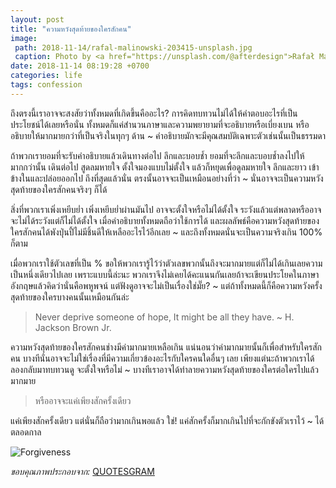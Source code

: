 ```yaml
---
layout: post
title: "ความหวังสุดท้ายของใครสักคน"
image:
 path: 2018-11-14/rafal-malinowski-203415-unsplash.jpg
 caption: Photo by <a href="https://unsplash.com/@afterdesign">Rafał Malinowski</a> on <a href="https://unsplash.com/">Unsplash</a>
date: 2018-11-14 08:19:28 +0700
categories: life
tags: confession
---
```

ถึงตรงนี้เราอาจจะสงสัยว่าทั้งหมดที่เกิดขึ้นคืออะไร? การคิดทบทวนไม่ได้ให้คำตอบอะไรที่เป็นประโยชน์ได้เลยหรือนั่น ทั้งหมดก็แค่สำนวนภาษาและความพยายามที่จะอธิบายหรือเบี่ยงเบน หรืออธิบายให้มากมายกว่าที่เป็นจริงในทุกๆ ด้าน ~ คำอธิบายมักจะมีคุณสมบัติเฉพาะตัวเช่นนั้นเป็นธรรมดา

ถ้าพวกเรายอมที่จะรับคำอธิบายแล้วเดินทางต่อไป ลึกและบอบช้ำ ยอมที่จะลึกและบอบช้ำลงไปให้มากกว่านั้น เดินต่อไป สูดลมหายใจ ตั้งใจมองแบบไม่ตั้งใจ แล้วก็หยุดเพื่อดูลมหายใจ ลึกและยาว เข้าข้างในและปล่อยออกไป ถึงที่สุดแล้วนั่น ตรงนั้นอาจจะเป็นเหมือนอย่างที่ว่า ~ นั่นอาจจะเป็นความหวังสุดท้ายของใครสักคนจริงๆ ก็ได้

สิ่งที่พวกเราเพิ่งเหยีบย่ำ เพิ่งเหยีบย่ำผ่านมันไป อาจจะตั้งใจหรือไม่ได้ตั้งใจ ระวังแล้วแต่พลาดหรืออาจจะไม่ได้ระวังแต่ก็ไม่ได้ตั้งใจ เมื่อคำอธิบายทั้งหมดถือว่าใช้การได้ และผลลัพธ์คือความหวังสุดท้ายของใครสักคนได้พังปุ่นปี้ไม่มีชิ้นดีให้เหลืออะไรไว้อีกเลย ~ และถึงทั้งหมดนั่นจะเป็นความจริงเกิน 100% ก็ตาม

เมื่อพวกเราใช้ตัวเลขที่เป็น % ขอให้พวกเรารู้ไว้ว่าตัวเลขพวกนั้นถึงจะมากมายแต่ก็ไม่ได้เกินเลยความเป็นหนึ่งเดียวไปเลย เพราะแบบนี้ล่ะนะ พวกเราจึงไม่เคยได้คะแนนกันเลยถ้าจะเขียนประโยคในภาษาอังกฤษแล้วคิดว่านั่นคือพหูพจน์ แต่ฟังดูอาจจะไม่เป็นเรื่องใช่มั๊ย? ~ แต่ถ้าทั้งหมดนี้ก็คือความหวังครั้งสุดท้ายของใครบางคนนั้นเหมือนกันล่ะ

> Never deprive someone of hope, It might be all they have. ~ H. Jackson Brown Jr.

ความหวังสุดท้ายของใครสักคนช่างมีค่ามากมายเหลือเกิน แน่นอนว่าค่ามากมายนั้นก็เพื่อสำหรับใครสักคน บางทีนั่นอาจจะไม่ใช่เรื่องที่มีความเกี่ยวข้องอะไรกับใครคนใดอื่นๆ เลย เพียงแต่นะถ้าพวกเราได้ลองกลับมาทบทวนดู จะตั้งใจหรือไม่ ~ บางทีเราอาจได้ทำลายความหวังสุดท้ายของใครต่อใครไปแล้วมากมาย

> หรืออาจจะแค่เพียงสักครั้งเดียว

แค่เพียงสักครั้งเดียว แต่นั่นก็ถือว่ามากเกินพอแล้ว ใช่! แค่สักครั้งก็มากเกินไปที่จะกักขังตัวเราไว้ ~ ได้ตลอดกาล

![Forgiveness](https://res.cloudinary.com/sdees-reallife/image/upload/c_scale,e_shadow:40,w_400/v1542160313/forgiveness.jpg)

*ขอบคุณภาพประกอบจาก:* [QUOTESGRAM](https://quotesgram.com/forgiveness-relationship-quotes/)
